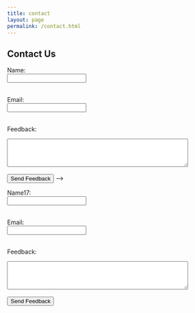 ```yaml
---
title: contact
layout: page
permalink: /contact.html
---
```

<div class="contactForm">
<h2>Contact Us</h2>
<!--- <form action="mailto:libraryrdds@pobox.upenn.edu,jfarm@upenn.edu?&subject=Petrosylvania" method="get" enctype="text/plain">

    Name16:<br>

    <input type="text" name="Name" placeholder="Your Name"><br>

    Email:<br>

    <input type="email" name="email" placeholder="Your Email"><br>

    Message:<br>

    <textarea name="body" rows="5" cols="30" placeholder="Your Message"></textarea><br>

    <input type="submit" value="Send">

  </form>
  -->
  
 <!--- <form action="mailto:email1@email.com?cc=email2@email.com&subject=Feedback%20form" method="GET" enctype="text/plain">

  <!-- Label and input field for the user's name -->
  <label for="name">Name:</label><br>
  <input type="text" id="name" name="Name"><br><br>

  <!-- Label and input field for the user's email -->
  <label for="email">Email:</label><br>
  <input type="email" id="email" name="Email"><br><br>

  <!-- Label and textarea for the user's feedback -->
  <label for="feedback">Feedback:</label><br>
  <textarea id="feedback" name="Feedback" rows="4" cols="50"></textarea><br><br>

  <!-- Submit button that triggers the mailto link -->
  <input type="submit" value="Send Feedback">

</form>
-->

<!-- This form opens the user's email client with pre-filled subject and cc -->
<form action="mailto:email1@email.com?cc=email2@email.com&subject=Feedback%20form" method="GET" enctype="text/plain">

  <!-- User's Name input -->
  <label for="name">Name17:</label><br>
  <input type="text" id="name" name="Name"><br><br>

  <!-- User's Email input -->
  <label for="email">Email:</label><br>
  <input type="email" id="email" name="Email"><br><br>

  <!-- Feedback textarea -->
  <label for="feedback">Feedback:</label><br>
  <textarea id="feedback" name="Feedback" rows="4" cols="50"></textarea><br><br>

  <!-- Submit button -->
  <input type="submit" value="Send Feedback">

</form>